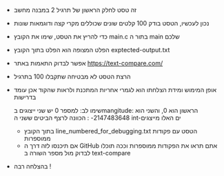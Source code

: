 * זה טסט לחלק הראשון של תרגיל 2 במבנה מחשב
* נכון לעכשיו, הטסט בודק 100 קלטים שונים שכוללים מקרי קצה ודוגמאות שונות
* כדי להריץ את הטסט, שימו את הקובץ main.c בתור ה main שלכם
* הפלט המצופה הוא הפלט בתוך הקובץ exptected-output.txt
* אפשר לבדוק התאמות באתר https://text-compare.com/
* הרצת הטסט לא מבטיחה שתקבלו 100 בתרגיל 
* אופן המימוש ומידת הצלחתו הוא לגמרי אחריות המתכנת
  ולראות שהקוד אכן עומד בדרישות
  
  שימו לב: למספר 0 יש שני ייצוגים בmangitude: הראשון הוא 0, והשני הוא 2147483648-  : הכוונה
  לרצף הביטים ששני ה int-ים האלו מייצגים
  
  * בתוך הקובץ line_numbered_for_debugging.txt הטסט עם פקודות ממוספרות
  * אם תיכנסו לזה דרך ה GitHub אתם תראו את הפקודות ממוספרות 
   וככה תוכלו לבדוק מול מספר השורה ב text-compare
  
* בהצלחה רבה !
